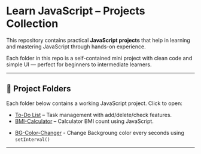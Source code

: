 # Learn JavaScript – Projects Collection

This repository contains practical **JavaScript projects** that help in learning and mastering JavaScript through hands-on experience.

Each folder in this repo is a self-contained mini project with clean code and simple UI — perfect for beginners to intermediate learners.

---
## 📁 Project Folders

Each folder below contains a working JavaScript project. Click to open:

- [To-Do List](./to-do-list) – Task management with add/delete/check features.
- [BMI-Calculator](./bmi-calculator) – Calculator BMI count using JavaScript.
<!--
- [Calculator](./calculator) – Basic calculator using JavaScript.
- [Form Validator](./form-validator) – Form validation with error messages.
-->
- [BG-Color-Changer](./bg-color-changer) - Change Backgroung color every seconds using `setInterval()`
---
